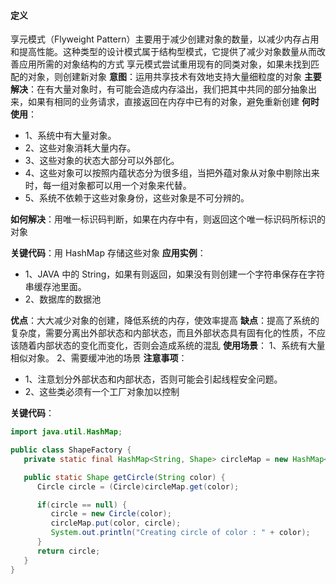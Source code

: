 #### 定义
享元模式（Flyweight Pattern）主要用于减少创建对象的数量，以减少内存占用和提高性能。这种类型的设计模式属于结构型模式，它提供了减少对象数量从而改善应用所需的对象结构的方式
享元模式尝试重用现有的同类对象，如果未找到匹配的对象，则创建新对象
**意图**：运用共享技术有效地支持大量细粒度的对象
**主要解决**：在有大量对象时，有可能会造成内存溢出，我们把其中共同的部分抽象出来，如果有相同的业务请求，直接返回在内存中已有的对象，避免重新创建
**何时使用**：
- 1、系统中有大量对象。
- 2、这些对象消耗大量内存。
- 3、这些对象的状态大部分可以外部化。
- 4、这些对象可以按照内蕴状态分为很多组，当把外蕴对象从对象中剔除出来时，每一组对象都可以用一个对象来代替。
- 5、系统不依赖于这些对象身份，这些对象是不可分辨的。

**如何解决**：用唯一标识码判断，如果在内存中有，则返回这个唯一标识码所标识的对象

**关键代码**：用 HashMap 存储这些对象
**应用实例**：
- 1、JAVA 中的 String，如果有则返回，如果没有则创建一个字符串保存在字符串缓存池里面。
- 2、数据库的数据池

**优点**：大大减少对象的创建，降低系统的内存，使效率提高
**缺点**：提高了系统的复杂度，需要分离出外部状态和内部状态，而且外部状态具有固有化的性质，不应该随着内部状态的变化而变化，否则会造成系统的混乱
**使用场景**： 1、系统有大量相似对象。 2、需要缓冲池的场景
**注意事项**：
- 1、注意划分外部状态和内部状态，否则可能会引起线程安全问题。
- 2、这些类必须有一个工厂对象加以控制

**关键代码**：
```java
import java.util.HashMap;

public class ShapeFactory {
   private static final HashMap<String, Shape> circleMap = new HashMap<>();

   public static Shape getCircle(String color) {
      Circle circle = (Circle)circleMap.get(color);

      if(circle == null) {
         circle = new Circle(color);
         circleMap.put(color, circle);
         System.out.println("Creating circle of color : " + color);
      }
      return circle;
   }
}
```
